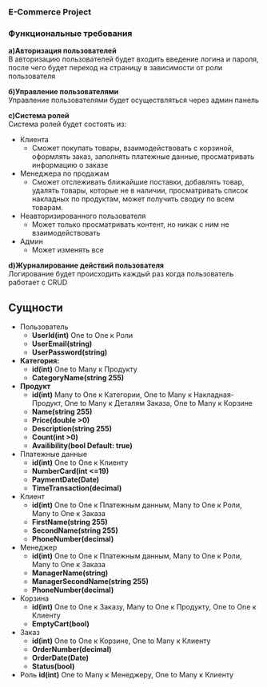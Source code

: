 ### E-Commerce Project

### Функциональные требования

**а)Авторизация пользователей**  
В авторизацию пользователей будет входить введение логина и пароля, после чего будет переход на страницу в зависимости от роли пользователя  

**б)Управление пользователями**  
Управление пользователями будет осуществляться через админ панель

**с)Система ролей**  
Система ролей будет состоять из:  
* Клиента  
    * Сможет покупать товары, взаимодействовать с корзиной, оформлять заказ, заполнять платежные данные, просматривать информацию о заказе  
* Менеджера по продажам  
    * Сможет отслеживать ближайшие поставки, добавлять товар, удалять товары, которые не в наличии, просматривать список накладных по продуктам, может получить сводку по всем товарам.   
* Неавторизированного пользователя  
    * Может только просматривать контент, но никак с ним не взаимодействовать  
* Админ  
    * Может изменять все  
  
**d)Журналирование действий пользователя**  
Логирование будет происходить каждый раз когда пользователь работает с CRUD  


## Сущности
  
* Пользователь 
    * **UserId(int)** One to One к Роли
    * **UserEmail(string)**
    * **UserPassword(string)**
* **Категория:**  
    *  **id(int)** One to Many к Продукту  
    *  **CategoryName(string 255)**   
* **Продукт**
    * **id(int)** Many to One к Категории, One to Many к Накладная-Продукт, One to Many к Деталям Заказа, One to Many к Корзине
    * **Name(string 255)**
    * **Price(double >0)**
    *  **Description(string 255)**
    * **Count(int >0)**
    * **Availibility(bool Default: true)**
* Платежные данные 
    * **id(int)** One to One к Клиенту
    * **NumberCard(int <=19)**
    * **PaymentDate(Date)**
    * **TimeTransaction(decimal)**
* Клиент
    * **id(int)** One to One к Платежным данным,  Many to One к Роли, Many to One к Заказа
    * **FirstName(string 255)**
    * **SecondName(string 255)**
    * **PhoneNumber(decimal)** 
* Менеджер
    * **id(int)** One to One к Платежным данным,  Many to One к Роли, Many to One к Заказа
    * **ManagerName(string)**
    * **ManagerSecondName(string 255)**
    * **PhoneNumber(decimal)** 
* Корзина 
    * **id(int)** One to One к Заказу, Many to One к Продукту, One to One к Клиенту
    * **EmptyCart(bool)**
* Заказ
    * **id(int)** One to One к Корзине, One to Many к Клиенту
    * **OrderNumber(decimal)**
    * **OrderDate(Date)**
    * **Status(bool)** 
* Роль 
    **id(int)** One to Many к Менеджеру, One to Many к Клиенту  
